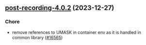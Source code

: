 

## [post-recording-4.0.2](https://github.com/truecharts/charts/compare/post-recording-4.0.1...post-recording-4.0.2) (2023-12-27)

### Chore

- remove references to UMASK in container env as it is handled in common library  ([#16565](https://github.com/truecharts/charts/issues/16565))
  
  